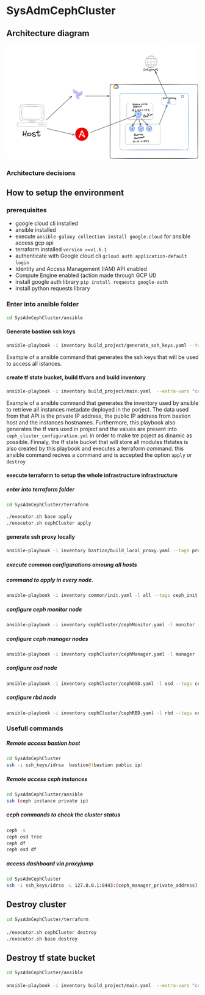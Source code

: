 # SysAdmCephCluster
## Architecture diagram
![image info](./resources/network_diagram.png)

### Architecture decisions


## How to setup the environment 
### prerequisites
* google cloud cli installed
* ansible installed
* execute `ansible-galaxy collection install google.cloud` for ansible access gcp api
* terraform installed `version >=v1.6.1`
* authenticate with Google cloud cli `gcloud auth application-default login`
* Identity and Access Management (IAM) API enabled
* Compute Engine enabled (action made through GCP UI)
* install google auth library `pip install requests google-auth`
* install python requests library


### Enter into ansible folder
```bash
cd SysAdmCephCluster/ansible
```

#### Generate bastion ssh keys 
```bash
ansible-playbook -i inventory build_project/generate_ssh_keys.yaml --tags ssh_keys -vv
```
Example of a ansible command that generates the ssh keys that will be used to access all istances.

#### create tf state bucket, build tfvars and build inventory
```bash
ansible-playbook -i inventory build_project/main.yaml  --extra-vars "command=apply"  -vv
```
Example of a ansible command that generates the inventory used by ansible to retrieve all instances metadate deployed in the porject. The data used from that API is the private IP address, the public IP address from bastion host and the instances hostnames.
Furthermore, this playbook also generates the tf vars used in project and the values are present into `ceph_cluster_configuration.yml` in order to make tre poject as dinamic as possible. Finnaly, the tf state bucket that will store all modules tfstates is also created by this playbook and executes a terraform command. this ansible command recives a command and is accepted the option `apply` or `destroy`

#### execute terraform to setup the whole infrastructure infrastructure
##### enter into terraform folder
```bash
cd SysAdmCephCluster/terraform
```
```bash
./executor.sh base apply
./executor.sh cephCluster apply
```

#### generate ssh proxy locally
```bash
ansible-playbook -i inventory bastion/build_local_proxy.yaml --tags proxy_jump --ask-become-pass  -vv
```
##### execute common configurations amoung all hosts
##### command to apply in every node.
```bash
ansible-playbook -i inventory common/init.yaml -l all --tags ceph_init --key-file "../ssh_keys/idrsa"  -vv
```

##### configure ceph monitor node
```bash
ansible-playbook -i inventory cephCluster/cephMonitor.yaml -l monitor --tags ceph_monitor_admin,ceph_monitor,ceph_osd,ceph_rbd,ceph_manager   --key-file "../ssh_keys/idrsa"  -vv
```

##### configure ceph manager nodes
```bash
ansible-playbook -i inventory cephCluster/cephManager.yaml -l manager --tags ceph_manager,ceph_manager_dashboard --key-file "../ssh_keys/idrsa"  -vv
```

##### configure osd node
```bash
ansible-playbook -i inventory cephCluster/cephOSD.yaml -l osd --tags ceph_osd --key-file "../ssh_keys/idrsa"  -vv
```
##### configure rbd node
```bash
ansible-playbook -i inventory cephCluster/cephRBD.yaml -l rbd --tags ceph_rbd --key-file "../ssh_keys/idrsa"  -vv
```

### Usefull commands
##### Remote access bastion host
```bash
cd SysAdmCephCluster
ssh -i ssh_keys/idrsa  bastion@(bastion public ip)
```
##### Remote access ceph instances
```bash
cd SysAdmCephCluster/ansible
ssh (ceph instance private ip)
```
##### ceph commands to check the cluster status
```bash
ceph -s
ceph osd tree
ceph df 
ceph osd df 
```


##### access dashboard via proxyjump
```bash
cd SysAdmCephCluster
ssh -i ssh_keys/idrsa -L 127.0.0.1:8443:(ceph_manager_private_address):8443 bastion@(bastion_public_address)
```

## Destroy cluster

```bash
cd SysAdmCephCluster/terraform

./executor.sh cephCluster destroy
./executor.sh base destroy
```

## Destroy tf state bucket

```bash
cd SysAdmCephCluster/ansible

ansible-playbook -i inventory build_project/main.yaml  --extra-vars "command=destroy"  -vv
```
